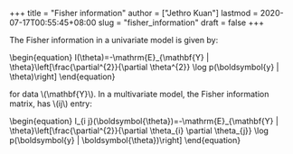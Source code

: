 +++
title = "Fisher information"
author = ["Jethro Kuan"]
lastmod = 2020-07-17T00:55:45+08:00
slug = "fisher_information"
draft = false
+++

The Fisher information in a univariate model is given by:

\begin{equation}
I(\theta)=-\mathrm{E}\_{\mathbf{Y} | \theta}\left[\frac{\partial^{2}}{\partial \theta^{2}} \log p(\boldsymbol{y} | \theta)\right]
\end{equation}

for data \\(\mathbf{Y}\\). In a multivariate model, the Fisher information
matrix, has \\(ij\\) entry:

\begin{equation}
I\_{i j}(\boldsymbol{\theta})=-\mathrm{E}\_{\mathbf{Y} | \theta}\left[\frac{\partial^{2}}{\partial \theta\_{i} \partial \theta\_{j}} \log p(\boldsymbol{y} | \boldsymbol{\theta})\right]
\end{equation}
